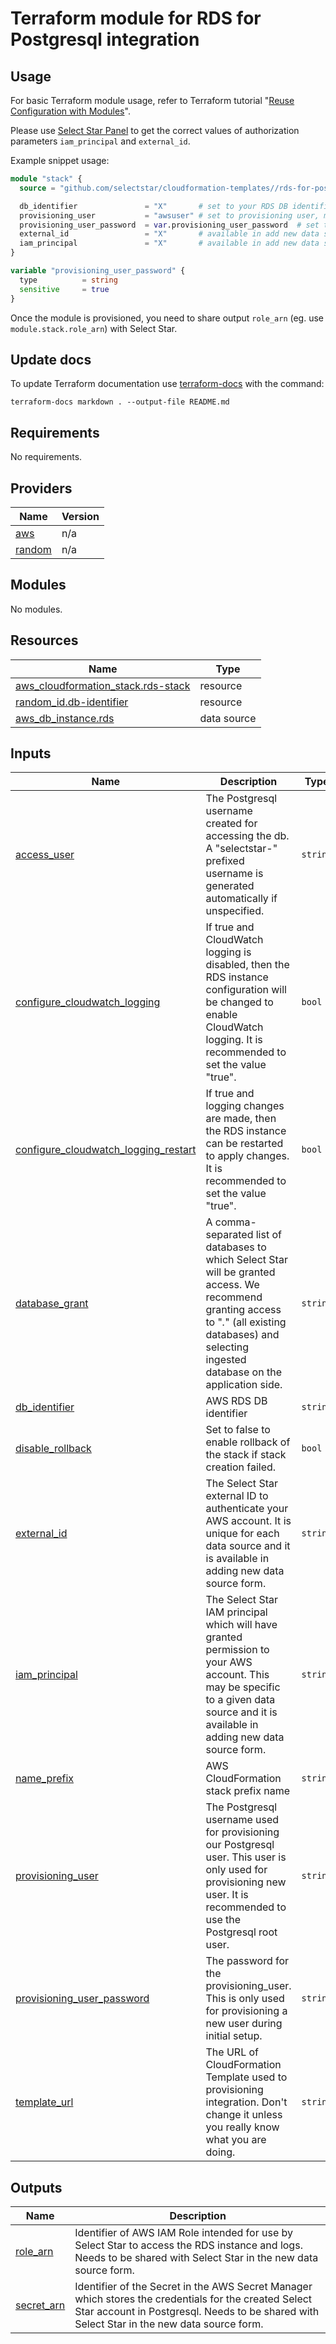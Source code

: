 # Terraform module for RDS for Postgresql integration

## Usage

For basic Terraform module usage, refer to Terraform tutorial "[Reuse Configuration with Modules](https://developer.hashicorp.com/terraform/tutorials/modules)".

Please use [Select Star Panel](https://app.selectstar.com/) to get the correct values of authorization parameters `iam_principal` and `external_id`.

Example snippet usage:

```terraform
module "stack" {
  source = "github.com/selectstar/cloudformation-templates//rds-for-postgresql/terraform"

  db_identifier               = "X"       # set to your RDS DB identifier, eg. aws_db_instance.db-master.identifier
  provisioning_user           = "awsuser" # set to provisioning user, master user preferred, eg. aws_db_instance.db-master.username
  provisioning_user_password  = var.provisioning_user_password  # set to the password for the `provisioning_user`
  external_id                 = "X"       # available in add new data source form
  iam_principal               = "X"       # available in add new data source form
}

variable "provisioning_user_password" {
  type          = string
  sensitive     = true
}
```

Once the module is provisioned, you need to share output `role_arn` (eg. use `module.stack.role_arn`) with Select Star.

## Update docs

To update Terraform documentation use [terraform-docs](https://terraform-docs.io/) with the command:

```
terraform-docs markdown . --output-file README.md
```

<!-- BEGIN_TF_DOCS -->
## Requirements

No requirements.

## Providers

| Name | Version |
|------|---------|
| <a name="provider_aws"></a> [aws](#provider\_aws) | n/a |
| <a name="provider_random"></a> [random](#provider\_random) | n/a |

## Modules

No modules.

## Resources

| Name | Type |
|------|------|
| [aws_cloudformation_stack.rds-stack](https://registry.terraform.io/providers/hashicorp/aws/latest/docs/resources/cloudformation_stack) | resource |
| [random_id.db-identifier](https://registry.terraform.io/providers/hashicorp/random/latest/docs/resources/id) | resource |
| [aws_db_instance.rds](https://registry.terraform.io/providers/hashicorp/aws/latest/docs/data-sources/db_instance) | data source |

## Inputs

| Name | Description | Type | Default | Required |
|------|-------------|------|---------|:--------:|
| <a name="input_access_user"></a> [access\_user](#input\_access\_user) | The Postgresql username created for accessing the db. A "selectstar-" prefixed username is generated automatically if unspecified. | `string` | `""` | no |
| <a name="input_configure_cloudwatch_logging"></a> [configure\_cloudwatch\_logging](#input\_configure\_cloudwatch\_logging) | If true and CloudWatch logging is disabled, then the RDS instance configuration will be changed to enable CloudWatch logging. It is recommended to set the value "true". | `bool` | `true` | no |
| <a name="input_configure_cloudwatch_logging_restart"></a> [configure\_cloudwatch\_logging\_restart](#input\_configure\_cloudwatch\_logging\_restart) | If true and logging changes are made, then the RDS instance can be restarted to apply changes. It is recommended to set the value "true". | `bool` | `true` | no |
| <a name="input_database_grant"></a> [database\_grant](#input\_database\_grant) | A comma-separated list of databases to which Select Star will be granted access. We recommend granting access to "*.*" (all existing databases) and selecting ingested database on the application side. | `string` | `"*.*"` | no |
| <a name="input_db_identifier"></a> [db\_identifier](#input\_db\_identifier) | AWS RDS DB identifier | `string` | n/a | yes |
| <a name="input_disable_rollback"></a> [disable\_rollback](#input\_disable\_rollback) | Set to false to enable rollback of the stack if stack creation failed. | `bool` | `true` | no |
| <a name="input_external_id"></a> [external\_id](#input\_external\_id) | The Select Star external ID to authenticate your AWS account. It is unique for each data source and it is available in adding new data source form. | `string` | n/a | yes |
| <a name="input_iam_principal"></a> [iam\_principal](#input\_iam\_principal) | The Select Star IAM principal which will have granted permission to your AWS account. This may be specific to a given data source and it is available in adding new data source form. | `string` | n/a | yes |
| <a name="input_name_prefix"></a> [name\_prefix](#input\_name\_prefix) | AWS CloudFormation stack prefix name | `string` | `"selectstar-rds-postgresql"` | no |
| <a name="input_provisioning_user"></a> [provisioning\_user](#input\_provisioning\_user) | The Postgresql username used for provisioning our Postgresql user. This user is only used for provisioning new user. It is recommended to use the Postgresql root user. | `string` | n/a | yes |
| <a name="input_provisioning_user_password"></a> [provisioning\_user\_password](#input\_provisioning\_user\_password) | The password for the provisioning\_user. This is only used for provisioning a new user during initial setup. | `string` | n/a | yes |
| <a name="input_template_url"></a> [template\_url](#input\_template\_url) | The URL of CloudFormation Template used to provisioning integration. Don't change it unless you really know what you are doing. | `string` | `"https://select-star-production-cloudformation.s3.us-east-2.amazonaws.com/rds-for-postgresql/SelectStarRDS.json"` | no |

## Outputs

| Name | Description |
|------|-------------|
| <a name="output_role_arn"></a> [role\_arn](#output\_role\_arn) | Identifier of AWS IAM Role intended for use by Select Star to access the RDS instance and logs. Needs to be shared with Select Star in the new data source form. |
| <a name="output_secret_arn"></a> [secret\_arn](#output\_secret\_arn) | Identifier of the Secret in the AWS Secret Manager which stores the credentials for the created Select Star account in Postgresql. Needs to be shared with Select Star in the new data source form. |
<!-- END_TF_DOCS -->
